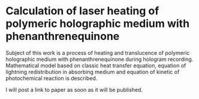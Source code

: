 # Calculation of laser heating of polymeric holographic medium with phenanthrenequinone

Subject of this work is a process of heating and translucence of polymeric holographic medium with phenanthrenequinone during hologram recording. Mathematical model based on classic heat transfer equation, equation of lightning redistribution in absorbing medium and equation of kinetic of photochemical reaction is described. 

I will post a link to paper as soon as it will be published.